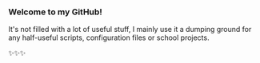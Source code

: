### Welcome to my GitHub!

It's not filled with a lot of useful stuff, I mainly use it a dumping ground for any half-useful scripts, configuration files or school projects.

<p align="justify"> 
  ✨✨✨
 </p>

<!--
**VintageCake/vintagecake** is a ✨ _special_ ✨ repository because its `README.md` (this file) appears on your GitHub profile.

Here are some ideas to get you started:

- 🔭 I’m currently working on ...
- 🌱 I’m currently learning ...
- 👯 I’m looking to collaborate on ...
- 🤔 I’m looking for help with ...
- 💬 Ask me about ...
- 📫 How to reach me: ...
- 😄 Pronouns: ...
- ⚡ Fun fact: ...
-->
